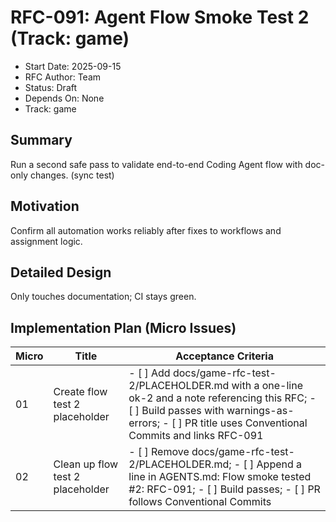 # RFC-091: Agent Flow Smoke Test 2 (Track: game)

- Start Date: 2025-09-15
- RFC Author: Team
- Status: Draft
- Depends On: None
- Track: game

## Summary

Run a second safe pass to validate end-to-end Coding Agent flow with doc-only changes. (sync test)

## Motivation

Confirm all automation works reliably after fixes to workflows and assignment logic.

## Detailed Design

Only touches documentation; CI stays green.

## Implementation Plan (Micro Issues)

| Micro | Title | Acceptance Criteria |
|-------|-------|---------------------|
| 01    | Create flow test 2 placeholder | - [ ] Add docs/game-rfc-test-2/PLACEHOLDER.md with a one-line ok-2 and a note referencing this RFC; - [ ] Build passes with warnings-as-errors; - [ ] PR title uses Conventional Commits and links RFC-091 |
| 02    | Clean up flow test 2 placeholder | - [ ] Remove docs/game-rfc-test-2/PLACEHOLDER.md; - [ ] Append a line in AGENTS.md: Flow smoke tested #2: RFC-091; - [ ] Build passes; - [ ] PR follows Conventional Commits |


<!-- sync: trigger -->

<!-- sync: trigger #2 -->
